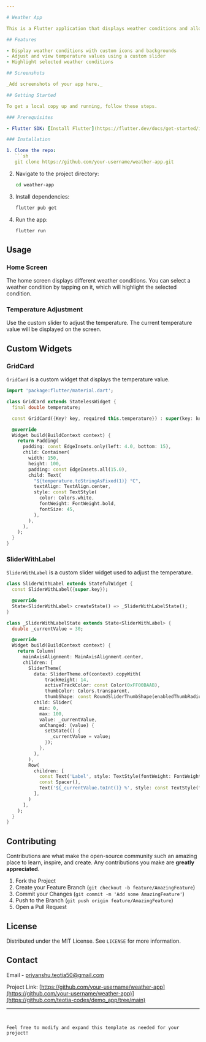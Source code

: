 ```yaml
---

# Weather App

This is a Flutter application that displays weather conditions and allows users to adjust and view temperature values using custom widgets.

## Features

- Display weather conditions with custom icons and backgrounds
- Adjust and view temperature values using a custom slider
- Highlight selected weather conditions

## Screenshots

_Add screenshots of your app here._

## Getting Started

To get a local copy up and running, follow these steps.

### Prerequisites

- Flutter SDK: [Install Flutter](https://flutter.dev/docs/get-started/install)

### Installation

1. Clone the repo:
   ```sh
   git clone https://github.com/your-username/weather-app.git
   ```
2. Navigate to the project directory:
   ```sh
   cd weather-app
   ```
3. Install dependencies:
   ```sh
   flutter pub get
   ```
4. Run the app:
   ```sh
   flutter run
   ```

## Usage

### Home Screen

The home screen displays different weather conditions. You can select a weather condition by tapping on it, which will highlight the selected condition.

### Temperature Adjustment

Use the custom slider to adjust the temperature. The current temperature value will be displayed on the screen.

## Custom Widgets

### GridCard

`GridCard` is a custom widget that displays the temperature value. 

```dart
import 'package:flutter/material.dart';

class GridCard extends StatelessWidget {
  final double temperature;

  const GridCard({Key? key, required this.temperature}) : super(key: key);

  @override
  Widget build(BuildContext context) {
    return Padding(
      padding: const EdgeInsets.only(left: 4.0, bottom: 15),
      child: Container(
        width: 150,
        height: 100,
        padding: const EdgeInsets.all(15.0),
        child: Text(
          "${temperature.toStringAsFixed(1)} °C",
          textAlign: TextAlign.center,
          style: const TextStyle(
            color: Colors.white,
            fontWeight: FontWeight.bold,
            fontSize: 45,
          ),
        ),
      ),
    );
  }
}
```

### SliderWithLabel

`SliderWithLabel` is a custom slider widget used to adjust the temperature.

```dart
class SliderWithLabel extends StatefulWidget {
  const SliderWithLabel({super.key});

  @override
  State<SliderWithLabel> createState() => _SliderWithLabelState();
}

class _SliderWithLabelState extends State<SliderWithLabel> {
  double _currentValue = 30;

  @override
  Widget build(BuildContext context) {
    return Column(
      mainAxisAlignment: MainAxisAlignment.center,
      children: [
        SliderTheme(
          data: SliderTheme.of(context).copyWith(
              trackHeight: 14,
              activeTrackColor: const Color(0xFF00BAAB),
              thumbColor: Colors.transparent,
              thumbShape: const RoundSliderThumbShape(enabledThumbRadius: 0.0)),
          child: Slider(
            min: 0,
            max: 100,
            value: _currentValue,
            onChanged: (value) {
              setState(() {
                _currentValue = value;
              });
            },
          ),
        ),
        Row(
          children: [
            const Text('Label', style: TextStyle(fontWeight: FontWeight.bold)),
            const Spacer(),
            Text('${_currentValue.toInt()} %', style: const TextStyle(fontWeight: FontWeight.w500))
          ],
        )
      ],
    );
  }
}
```

## Contributing

Contributions are what make the open-source community such an amazing place to learn, inspire, and create. Any contributions you make are **greatly appreciated**.

1. Fork the Project
2. Create your Feature Branch (`git checkout -b feature/AmazingFeature`)
3. Commit your Changes (`git commit -m 'Add some AmazingFeature'`)
4. Push to the Branch (`git push origin feature/AmazingFeature`)
5. Open a Pull Request

## License

Distributed under the MIT License. See `LICENSE` for more information.

## Contact

Email -  priyanshu.teotia50@gmail.com

Project Link: [https://github.com/your-username/weather-app](https://github.com/your-username/weather-app)](https://github.com/teotia-codes/demo_app/tree/main)

---
```


Feel free to modify and expand this template as needed for your project!
